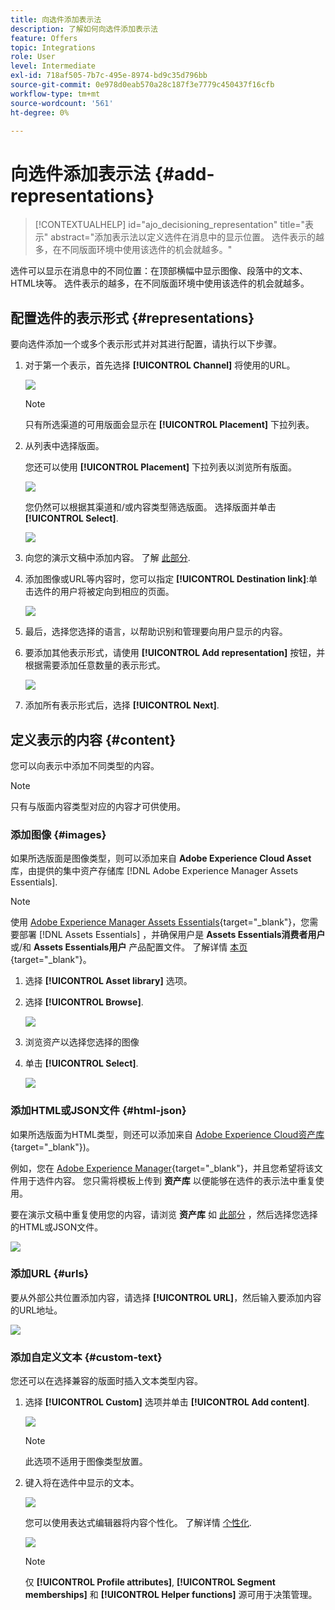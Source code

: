 ```yaml
---
title: 向选件添加表示法
description: 了解如何向选件添加表示法
feature: Offers
topic: Integrations
role: User
level: Intermediate
exl-id: 718af505-7b7c-495e-8974-bd9c35d796bb
source-git-commit: 0e978d0eab570a28c187f3e7779c450437f16cfb
workflow-type: tm+mt
source-wordcount: '561'
ht-degree: 0%

---
```


# 向选件添加表示法 {#add-representations}

>[!CONTEXTUALHELP]
>id="ajo_decisioning_representation"
>title="表示"
>abstract="添加表示法以定义选件在消息中的显示位置。 选件表示的越多，在不同版面环境中使用该选件的机会就越多。"

选件可以显示在消息中的不同位置：在顶部横幅中显示图像、段落中的文本、HTML块等。 选件表示的越多，在不同版面环境中使用该选件的机会就越多。

## 配置选件的表示形式 {#representations}

要向选件添加一个或多个表示形式并对其进行配置，请执行以下步骤。

1. 对于第一个表示，首先选择 **[!UICONTROL Channel]** 将使用的URL。

   ![](../assets/channel-placement.png)

   >[!NOTE]
   >
   >只有所选渠道的可用版面会显示在 **[!UICONTROL Placement]** 下拉列表。

1. 从列表中选择版面。

   您还可以使用 **[!UICONTROL Placement]** 下拉列表以浏览所有版面。

   ![](../assets/browse-button-placements.png)

   您仍然可以根据其渠道和/或内容类型筛选版面。 选择版面并单击 **[!UICONTROL Select]**.

   ![](../assets/browse-placements.png)

1. 向您的演示文稿中添加内容。 了解 [此部分](#content).

1. 添加图像或URL等内容时，您可以指定 **[!UICONTROL Destination link]**:单击选件的用户将被定向到相应的页面。

   ![](../assets/offer-destination-link.png)

1. 最后，选择您选择的语言，以帮助识别和管理要向用户显示的内容。

1. 要添加其他表示形式，请使用 **[!UICONTROL Add representation]** 按钮，并根据需要添加任意数量的表示形式。

   ![](../assets/offer-add-representation.png)

1. 添加所有表示形式后，选择 **[!UICONTROL Next]**.

## 定义表示的内容 {#content}

您可以向表示中添加不同类型的内容。

>[!NOTE]
>
>只有与版面内容类型对应的内容才可供使用。

### 添加图像 {#images}

如果所选版面是图像类型，则可以添加来自 **Adobe Experience Cloud Asset** 库，由提供的集中资产存储库 [!DNL Adobe Experience Manager Assets Essentials].

>[!NOTE]
>
> 使用 [Adobe Experience Manager Assets Essentials](https://experienceleague.adobe.com/docs/experience-manager-assets-essentials/help/introduction.html){target=&quot;_blank&quot;}，您需要部署 [!DNL Assets Essentials] ，并确保用户是 **Assets Essentials消费者用户** 或/和 **Assets Essentials用户** 产品配置文件。 了解详情 [本页](https://experienceleague.adobe.com/docs/experience-manager-assets-essentials/help/get-started-admins/deploy-administer.html){target=&quot;_blank&quot;}。

1. 选择 **[!UICONTROL Asset library]** 选项。

1. 选择 **[!UICONTROL Browse]**.

   ![](../assets/offer-browse-asset-library.png)

1. 浏览资产以选择您选择的图像

1. 单击 **[!UICONTROL Select]**.

   ![](../assets/offer-select-asset.png)

### 添加HTML或JSON文件 {#html-json}

如果所选版面为HTML类型，则还可以添加来自 [Adobe Experience Cloud资产库](https://experienceleague.adobe.com/docs/experience-manager-assets-essentials/help/introduction.html){target=&quot;_blank&quot;})。

例如，您在 [Adobe Experience Manager](https://experienceleague.adobe.com/docs/experience-manager.html){target=&quot;_blank&quot;}，并且您希望将该文件用于选件内容。 您只需将模板上传到 **资产库** 以便能够在选件的表示法中重复使用。

要在演示文稿中重复使用您的内容，请浏览 **资产库** 如 [此部分](#images) ，然后选择您选择的HTML或JSON文件。

![](../assets/offer-browse-asset-library-json.png)

### 添加URL {#urls}

要从外部公共位置添加内容，请选择 **[!UICONTROL URL]**，然后输入要添加内容的URL地址。

![](../assets/offer-content-url.png)

### 添加自定义文本 {#custom-text}

您还可以在选择兼容的版面时插入文本类型内容。

1. 选择 **[!UICONTROL Custom]** 选项并单击 **[!UICONTROL Add content]**.

   ![](../assets/offer-add-content.png)

   >[!NOTE]
   >
   >此选项不适用于图像类型放置。

1. 键入将在选件中显示的文本。

   ![](../assets/offer-text-content.png)

   您可以使用表达式编辑器将内容个性化。 了解详情 [个性化](../../personalization/personalize.md#use-expression-editor).

   ![](../assets/offer-personalization.png)

   >[!NOTE]
   >
   >仅 **[!UICONTROL Profile attributes]**, **[!UICONTROL Segment memberships]** 和 **[!UICONTROL Helper functions]** 源可用于决策管理。

